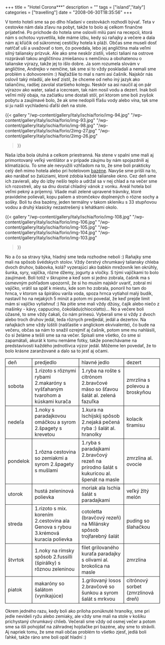 +++
title = "Hotel Corona***"
description = ""
tags = ["island","italy"]
categories = ["travelling"]
date = "2008-06-30T18:35:56"
+++

V tomto hoteli sme sa po dlho hľadaní v cestovkách rozhodli bývať. Teta v cestovke nám dala zľavu na
pobyt, takže to bolo aj celkom finančne prijateťné. Po príchode do hotela sme oslovili milú pani na recepcii, ktorá nám s ochotou vysvetlila, kde máme
izbu, kedy sú raňajky a večere a dala nám aj kľúčik od súkromnej cestičky hotela k pláži. Občas sme
museli dosť natŕčať uši a uvažovať o tom, čo povedala, lebo jej angličtina mala veľmi silný
taliansky prízvuk. Ale ako sme neskôr zistili, všetci taliani na ostrove rozprávali takou
angličtinou zmiešanou s nemčinou a obohatenou o talianske výrazy, takže jej to išlo dobre. Ja som
rozumela slovám v angličtine, Andrejko v nemčine, tak sme si to vždy poskladali a nemali sme
problém s dohovorením :) Najťažšie to mal s nami asi čašník. Najskôr nás oslovil taký mladší, ale
keď zistil, že chceme od neho iný jazyk ako taliančinu, radšej zavolal staršieho kolegu. Neskôr sa
asi naučil aj on pár výrazov ako water, salad a icecream, tak nám nosil vodu a dezert. Inak boli
veľmi milý obaja, na začiatku sme dostali stôl, pri ktorom sme boli zvyšok pobytu a zaujímavé bolo,
že ak sme nedopili fľašu vody alebo vína, tak sme si ju našli vychladenú ďaľší deň na stole.

{{< gallery
    "/wp-content/gallery/italy/ischia/forio/img-94.jpg"
    "/wp-content/gallery/italy/ischia/forio/img-93.jpg"
    "/wp-content/gallery/italy/ischia/forio/img-98.jpg"
    "/wp-content/gallery/italy/ischia/forio/2img-27.jpg"
    "/wp-content/gallery/italy/ischia/forio/2img-26.jpg"
>}}

Naša izba bola útulná a celkom priestranná. Na stene v spalni sme mali aj primontovaný veľký
ventilátor a v prípade záujmu by nám spojazdnili aj klimatizáciu. To sme ale nevyužili vzhľadom na
to, že sme boli prakticky celý deň mimo hotela alebo pri hotelovom <a title="Poseidon gardens"
href="http://www.ajka-andrej.com/2008/07/23/poseidon-gardens/?lang=SK">bazéne</a>. Navyše sme
prišli na to, ako narábať so žalúziami, ktoré zdobia každé talianske okno. Cez deň sme ich
zavierali, aby do izby nešlo teplo a udržal sa v nej chlad a na večer sme ich rozostreli, aby sa
dnu dostal chladný vánok z vonku. Areál hotela bol veľmi pekný a príjemný. Všade mali zelené
upravené trávniky, ktoré pravidelne polievali, kopu paliem a stromčekov doplnených o rôzne sochy a
sošky. Boli tu dva bazény, jeden termálny v takom skleníku s 33 stupňovou vodou a druhý klasicky
nezastrešený s lehátkami okolo.

{{< gallery
    "/wp-content/gallery/italy/ischia/forio/img-108.jpg"
    "/wp-content/gallery/italy/ischia/forio/img-106.jpg"
    "/wp-content/gallery/italy/ischia/forio/img-105.jpg"
    "/wp-content/gallery/italy/ischia/forio/img-104.jpg"
    "/wp-content/gallery/italy/ischia/forio/img-103.jpg"
>}}

No a čo sa stravy týka, hladný sme teda rozhodne neboli :) Raňajky sme mali na spôsob švédskych
stolov. Vždy čerstvý chrumkavý taliansky chleba dvoch druhov, bábovka, kolá? vyzerajúci ako babkin
mrežovník len okrúhly, šunka, syry, vajíčka, rôzne džemy, jogurty a vločky. S tými vajíčkami to
bolo zaujímavé. Boli totiž v škrupine a keď som si jedno zobrala, čašník ma s úsmevným pohľadom
upozornil, že si ho musím najskôr uvariť, zobral mi vajíčko, vrátil sa späť k miestu, kde som ho
zobrala, ponoril ho tam do hrnca, v ktorom sa špirálou varila voda, spoza hrnca vytiahol malý
budík, nastavil ho na nejakých 5 minút a potom mi povedal, že keď prejde limit mám si vajíčko
vytiahnuť :) Na pitie sme mali vždy džúsy, čajík alebo niečo z mašinky - kávy, cappucino,
čokoládu(chiocolatto)... No a večere boli úžasné, to sme vždy čakali, čo nám prinesú. Vyberali sme
si vždy z dvoch alebo troch druhov jedál, teda rôznych predjedál, jedál a dezertov. Na raňajkách
sme vždy lúštili (našťastie v anglickom ekvivalente), čo bude na večeru, občas sa nám to snažil
ozrejmiť aj čašník, potom sme mu nahlásili, čo si želáme a tešili sme sa na večer. Spísali sme
všetko, čo sme si zapamätali, akurát k tomu nemáme fotky, takže ponechávame na predstavivosti
každého jednotlivca výzor jedál. Môžeme len povedať, že to bolo krásne zaranžované a dalo sa to
jesť aj očami.

<table style="border: 0pt solid #000000;" border="1">
<tbody>
<tr>
<td style="border-style: solid; border-width: 1px;">deň</td>
<td>predjedlo</td>
<td>hlavné jedlo</td>
<td>dezert</td>
</tr>
<tr>
<td>sobota</td>
<td>1.rizoto s rôznymi rybami
2.makaróny s vyšťahaným tvarohom a kúskami kurača</td>
<td>1.ryba na rošte s citrónom
2.bravčové mäso so šťavou
šalát al. zelená fazuľka</td>
<td>zmrzlina s polevou a broskyňou</td>
</tr>
<tr>
<td>nedeľa</td>
<td>1.noky s paradajkovou omáčkou a syrom
2.špagety s krevetou</td>
<td>1.kura na Ischijskij spôsob
2.nejaká pečená ryba :)
šalát al. hranolky</td>
<td>kolacik tiramisu</td>
</tr>
<tr>
<td>pondelok</td>
<td>1.rôzna cestovina so zemiakmi a syrom
2.špagety s mušlami</td>
<td>1.ryba s paradajkami
2.bravčový rezeň na prírodno
šalát s kukuricou al. špenát na masle</td>
<td>zmrzlina al. ovocie</td>
</tr>
<tr>
<td>utorok</td>
<td>hustá zeleninová polievka</td>
<td>moriak ala Ischia
šalát s paradajkami</td>
<td>veľký žltý melón</td>
</tr>
<tr>
<td>streda</td>
<td>1.rizoto s mix. korením
2.cestovina ala Genova s rybou
3.krémová kuracia polievka</td>
<td>cotoletta (bravčový rezeň) na Milánsky spôsob
trojfarebný šalát</td>
<td>puding so šlahačkou</td>
</tr>
<tr>
<td>štvrtok</td>
<td>1.noky na rímsky spôsob
2.fussilli (špirálky) s rôznou zeleninou</td>
<td>filet grilovaného kuraťa
paradajky s olivami al. brokolica na masle</td>
<td>zmrzlina</td>
</tr>
<tr>
<td>piatok</td>
<td>makaróny so šalátom (vynikajúce)</td>
<td>1.grilovaný losos
2.bravčové so šunkou a syrom
šalát s mrkvou</td>
<td>citrónový sorbet (zmrzlinová dreň)</td>
</tr>
</tbody>
</table>
Okrem jedného razu, kedy boli ako príloha ponúknuté hranolky, sme pri jedle nevideli ryžu alebo
zemiaky, ale vždy sme mali na stole v košíku prichystaný chrumkavý chlieb. Večerali sme vždy od
osmej večer a potom sme sa išli pohojdať na záhradnej hojdačke pri bazéne, aby sme to strávili. Aj
napriek tomu, že sme mali občas problém to všetko zjesť, jedlá boli ľahké, takže ráno sme boli opäť
hladní :)
